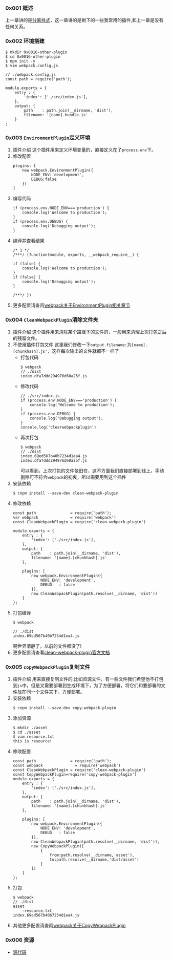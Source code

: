 ### 0x001 概述
上一章讲的是[分离样式][1]，这一章讲的是剩下的一些我常用的插件,和上一章是没有任何关系。
### 0x002 环境搭建
```
$ mkdir 0x0016-other-plugin
$ cd 0x0016-other-plugin
$ npm init -y
$ vim webpack.config.js

// ./webpack.config.js
const path = require('path');

module.exports = {
    entry : {
        'index': ['./src/index.js'],
    },
    output: {
        path    : path.join(__dirname, 'dist'),
        filename: '[name].bundle.js'
    }
;
```
### 0x003 `EnvironmentPlugin`定义环境
1. 插件介绍
    这个插件用来定义环境变量的，直接定义在了`process.env`下。
2. 修改配置
    ```
    plugins: [
        new webpack.EnvironmentPlugin({
            NODE_ENV:'development',
            DEBUG:false
        })
    ]
    ```
3. 编写代码
    ```
    if (process.env.NODE_ENV==='production') {
        console.log('Welcome to production');
    }
    if (process.env.DEBUG) {
        console.log('Debugging output');
    }
    ```
4. 编译并查看结果
    ```
    /* 1 */
    /***/ (function(module, exports, __webpack_require__) {
    
    if (false) {
        console.log('Welcome to production');
    }
    if (false) {
        console.log('Debugging output');
    }
    
    /***/ })
    ```
5. 更多配置请查阅[webpack关于EnvironmentPlugin相关章节][2]
### 0x004 `CleanWebpackPlugin`清除文件夹
1. 插件介绍
    这个插件用来清除某个路径下的文件的，一般用来清理上次打包之后的残留文件。
2. 不使用插件打包文件
    这里我们修改一下`output.filename:`为`[name].[chunkhash].js'`，这样每次输出的文件就都不一样了
    - 打包代码
        ```
        $ webpack
        // ./dist
        index.dfa7ddd294976d60a25f.js
        ```
    - 修改代码
        ```
        // ./src/index.js
        if (process.env.NODE_ENV==='production') {
            console.log('Welcome to production');
        }
        if (process.env.DEBUG) {
            console.log('Debugging output');
        }
        console.log('clearwebpackplugin')
        ```
    - 再次打包
        ```
        $ webpack
        // ./dist
        index.69ed567b40b7234d1ea4.js
        index.dfa7ddd294976d60a25f.js
        ```
        可以看到，上次打包的文件依旧在，这不方面我们直接部署到线上，手动删除可不符合`webpack`的初衷，所以需要用到这个插件
3. 安装依赖
    ```
    $ cnpm install --save-dev clean-webpack-plugin
    ```
4. 修改依赖
    ```
    const path               = require('path');
    var webpack              = require('webpack')
    const CleanWebpackPlugin = require('clean-webpack-plugin')
    
    module.exports = {
        entry : {
            'index': ['./src/index.js'],
        },
        output: {
            path    : path.join(__dirname, 'dist'),
            filename: '[name].[chunkhash].js'
        },
    
        plugins: [
            new webpack.EnvironmentPlugin({
                NODE_ENV: 'development',
                DEBUG   : false
            }),
            new CleanWebpackPlugin(path.resolve(__dirname, 'dist'))
        ]
    };
    ```
4. 打包编译
    ```
    $ webpack

    // ./dist
    index.69ed567b40b7234d1ea4.js
    ```
    啊世界清静了，以前的文件都没了!
5. 更多配置请查看[clean-webpack-plugin官方文档][3]
### 0x005 `copyWebpackPlugin`复制文件
1. 插件介绍
    用来直接复制文件的,比如资源文件，有一些文件我们希望他不打包到`js`中，但是又需要部署到生成环境下，为了方便部署，将它们和要部署的文件放在同一个文件夹下，方便部署。
2. 安装依赖
    ```
    $ cnpm install --save-dev copy-webpack-plugin
    ```
3. 添加资源
    ```
    $ mkdir ./asset
    $ cd ./asset
    $ vim resource.txt
    this is resource!
    ```
4. 修改配置
    ```
    const path               = require('path');
    const webpack              = require('webpack')
    const CleanWebpackPlugin = require('clean-webpack-plugin')
    const CopyWebpackPlugin=require('copy-webpack-plugin')
    module.exports = {
        entry : {
            'index': ['./src/index.js'],
        },
        output: {
            path    : path.join(__dirname, 'dist'),
            filename: '[name].[chunkhash].js'
        },
    
        plugins: [
            new webpack.EnvironmentPlugin({
                NODE_ENV: 'development',
                DEBUG   : false
            }),
            new CleanWebpackPlugin(path.resolve(__dirname, 'dist')),
            new CopyWebpackPlugin([
                {
                    from:path.resolve(__dirname,'asset'),
                    to:path.resolve(__dirname,'dist/asset')
                }
            ])
        ]
    };
    ```
5. 打包
    ```
    $ webpack
    // ./dist
    asset
        -resource.txt
    index.69ed567b40b7234d1ea4.js
    ```
6. 其他更多配置请查阅[webpack关于CopyWebpackPlugin][4]

### 0x006 资源
- [源代码][5]


  [1]: https://segmentfault.com/a/1190000011884725
  [2]: https://webpack.js.org/plugins/environment-plugin/
  [3]: https://github.com/johnagan/clean-webpack-plugin
  [4]: https://webpack.js.org/plugins/copy-webpack-plugin/
  [5]: https://github.com/followWinter/webpack-study/tree/master/0x016-other-plugin
